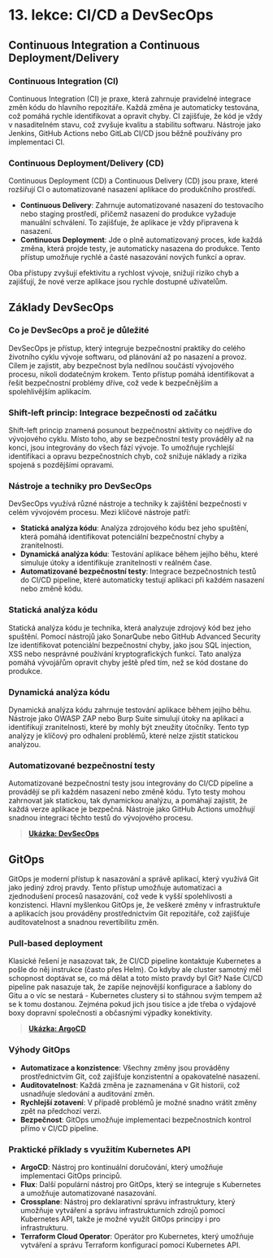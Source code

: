 # 13. lekce: CI/CD a DevSecOps

## Continuous Integration a Continuous Deployment/Delivery

### Continuous Integration (CI)
Continuous Integration (CI) je praxe, která zahrnuje pravidelné integrace změn kódu do hlavního repozitáře. Každá změna je automaticky testována, což pomáhá rychle identifikovat a opravit chyby. CI zajišťuje, že kód je vždy v nasaditelném stavu, což zvyšuje kvalitu a stabilitu softwaru. Nástroje jako Jenkins, GitHub Actions nebo GitLab CI/CD jsou běžně používány pro implementaci CI.

### Continuous Deployment/Delivery (CD)
Continuous Deployment (CD) a Continuous Delivery (CD) jsou praxe, které rozšiřují CI o automatizované nasazení aplikace do produkčního prostředí. 

- **Continuous Delivery**: Zahrnuje automatizované nasazení do testovacího nebo staging prostředí, přičemž nasazení do produkce vyžaduje manuální schválení. To zajišťuje, že aplikace je vždy připravena k nasazení.
- **Continuous Deployment**: Jde o plně automatizovaný proces, kde každá změna, která projde testy, je automaticky nasazena do produkce. Tento přístup umožňuje rychlé a časté nasazování nových funkcí a oprav.

Oba přístupy zvyšují efektivitu a rychlost vývoje, snižují riziko chyb a zajišťují, že nové verze aplikace jsou rychle dostupné uživatelům.

## Základy DevSecOps

### Co je DevSecOps a proč je důležité
DevSecOps je přístup, který integruje bezpečnostní praktiky do celého životního cyklu vývoje softwaru, od plánování až po nasazení a provoz. Cílem je zajistit, aby bezpečnost byla nedílnou součástí vývojového procesu, nikoli dodatečným krokem. Tento přístup pomáhá identifikovat a řešit bezpečnostní problémy dříve, což vede k bezpečnějším a spolehlivějším aplikacím.

### Shift-left princip: Integrace bezpečnosti od začátku
Shift-left princip znamená posunout bezpečnostní aktivity co nejdříve do vývojového cyklu. Místo toho, aby se bezpečnostní testy prováděly až na konci, jsou integrovány do všech fází vývoje. To umožňuje rychlejší identifikaci a opravu bezpečnostních chyb, což snižuje náklady a rizika spojená s pozdějšími opravami.

### Nástroje a techniky pro DevSecOps
DevSecOps využívá různé nástroje a techniky k zajištění bezpečnosti v celém vývojovém procesu. Mezi klíčové nástroje patří:

- **Statická analýza kódu**: Analýza zdrojového kódu bez jeho spuštění, která pomáhá identifikovat potenciální bezpečnostní chyby a zranitelnosti.
- **Dynamická analýza kódu**: Testování aplikace během jejího běhu, které simuluje útoky a identifikuje zranitelnosti v reálném čase.
- **Automatizované bezpečnostní testy**: Integrace bezpečnostních testů do CI/CD pipeline, které automaticky testují aplikaci při každém nasazení nebo změně kódu.

### Statická analýza kódu
Statická analýza kódu je technika, která analyzuje zdrojový kód bez jeho spuštění. Pomocí nástrojů jako SonarQube nebo GitHub Advanced Security lze identifikovat potenciální bezpečnostní chyby, jako jsou SQL injection, XSS nebo nesprávné používání kryptografických funkcí. Tato analýza pomáhá vývojářům opravit chyby ještě před tím, než se kód dostane do produkce.

### Dynamická analýza kódu
Dynamická analýza kódu zahrnuje testování aplikace během jejího běhu. Nástroje jako OWASP ZAP nebo Burp Suite simulují útoky na aplikaci a identifikují zranitelnosti, které by mohly být zneužity útočníky. Tento typ analýzy je klíčový pro odhalení problémů, které nelze zjistit statickou analýzou.

### Automatizované bezpečnostní testy
Automatizované bezpečnostní testy jsou integrovány do CI/CD pipeline a provádějí se při každém nasazení nebo změně kódu. Tyto testy mohou zahrnovat jak statickou, tak dynamickou analýzu, a pomáhají zajistit, že každá verze aplikace je bezpečná. Nástroje jako  GitHub Actions umožňují snadnou integraci těchto testů do vývojového procesu.

> **[Ukázka: DevSecOps](DevSecOps.md)**

## GitOps
GitOps je moderní přístup k nasazování a správě aplikací, který využívá Git jako jediný zdroj pravdy. Tento přístup umožňuje automatizaci a zjednodušení procesů nasazování, což vede k vyšší spolehlivosti a konzistenci. Hlavní myšlenkou GitOps je, že veškeré změny v infrastruktuře a aplikacích jsou prováděny prostřednictvím Git repozitáře, což zajišťuje auditovatelnost a snadnou revertibilitu změn.

### Pull-based deployment
Klasické řešení je nasazovat tak, že CI/CD pipeline kontaktuje Kubernetes a pošle do něj instrukce (často přes Helm). Co kdyby ale cluster samotný měl schopnost doptávat se, co má dělat a toto místo pravdy byl Git? Naše CI/CD pipeline pak nasazuje tak, že zapíše nejnovější konfigurace a šablony do Gitu a o víc se nestará - Kubernetes clustery si to stáhnou svým tempem až se k tomu dostanou. Zejména pokud jich jsou tisíce a jde třeba o výdajové boxy dopravní společnosti a občasnými výpadky konektivity.

> **[Ukázka: ArgoCD](ArgoCD.md)**

### Výhody GitOps
- **Automatizace a konzistence**: Všechny změny jsou prováděny prostřednictvím Git, což zajišťuje konzistentní a opakovatelné nasazení.
- **Auditovatelnost**: Každá změna je zaznamenána v Git historii, což usnadňuje sledování a auditování změn.
- **Rychlejší zotavení**: V případě problémů je možné snadno vrátit změny zpět na předchozí verzi.
- **Bezpečnost**: GitOps umožňuje implementaci bezpečnostních kontrol přímo v CI/CD pipeline.

### Praktické příklady s využitím Kubernetes API
- **ArgoCD**: Nástroj pro kontinuální doručování, který umožňuje implementaci GitOps principů. 
- **Flux**: Další populární nástroj pro GitOps, který se integruje s Kubernetes a umožňuje automatizované nasazování.
- **Crossplane**: Nástroj pro deklarativní správu infrastruktury, který umožňuje vytváření a správu infrastrukturních zdrojů pomocí Kubernetes API, takže je možné využít GitOps principy i pro infrastrukturu.
- **Terraform Cloud Operator**: Operátor pro Kubernetes, který umožňuje vytváření a správu Terraform konfigurací pomocí Kubernetes API.